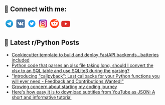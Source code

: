 ## 🔎 Connect with me:
[<img src="https://github.com/bullbesh/bullbesh/blob/main/images/Telegram.png" width="32" height="32" />](https://t.me/bullbesh)
[<img src="https://github.com/bullbesh/bullbesh/blob/main/images/VK.png" width="32" height="32" />](https://vk.com/bullbesh)
[<img src="https://github.com/bullbesh/bullbesh/blob/main/images/Twitter.png" width="32" height="32" />](https://twitter.com/bullbesh1)
[<img src="https://github.com/bullbesh/bullbesh/blob/main/images/Instagram.png" width="32" height="32" />](https://www.instagram.com/bullbesh)
[<img src="https://github.com/bullbesh/bullbesh/blob/main/images/Reddit.png" width="32" height="32" />](https://www.reddit.com/user/bullbesh)
[<img src="https://github.com/bullbesh/bullbesh/blob/main/images/YouTube.png" width="32" height="32" />](https://www.youtube.com/channel/UCtfjRs6uzgq5mfm8S06WTcg)

## 📕 Latest r/Python Posts
<!-- BLOG-POST-LIST:START -->
- [Cookiecutter template to build and deploy FastAPI backends…batteries included](https://www.reddit.com/r/Python/comments/10s6b5x/cookiecutter_template_to_build_and_deploy_fastapi/)
- [Python code that parses an xlsx file taking long, should I convert the xlsx to an SQL table and use SQLite3 during the parsing?](https://www.reddit.com/r/Python/comments/10s62wo/python_code_that_parses_an_xlsx_file_taking_long/)
- [&quot;Introducing &quot;callpyback&quot;: Last callbacks for your Python functions you will ever need - Feedback and Contributions Wanted!&quot;](https://www.reddit.com/r/Python/comments/10s3uzq/introducing_callpyback_last_callbacks_for_your/)
- [Growing concern about starting my coding journey](https://www.reddit.com/r/Python/comments/10s3u2x/growing_concern_about_starting_my_coding_journey/)
- [Here&#39;s how easy it is to download subtitles from YouTube as JSON: A short and informative tutorial](https://www.reddit.com/r/Python/comments/10s2x0c/heres_how_easy_it_is_to_download_subtitles_from/)
<!-- BLOG-POST-LIST:END -->
